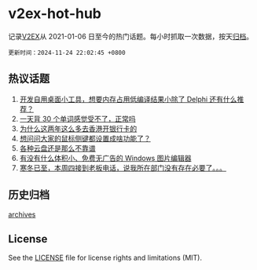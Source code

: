 # v2ex-hot-hub

 记录[V2EX](https://www.v2ex.com/)从 2021-01-06 日至今的热门话题。每小时抓取一次数据，按天[归档](archives)。

`更新时间：2024-11-24 22:02:45 +0800`

## 热议话题

1. [开发自用桌面小工具，想要内存占用低编译结果小除了 Delphi 还有什么推荐？](https://www.v2ex.com/t/1092097)
1. [一天背 30 个单词感觉受不了，正常吗](https://www.v2ex.com/t/1092096)
1. [为什么这两年这么多去香港开银行卡的](https://www.v2ex.com/t/1092108)
1. [想问问大家的鼠标侧键都设置成啥功能了？](https://www.v2ex.com/t/1092177)
1. [各种云盘还是那么不靠谱](https://www.v2ex.com/t/1092134)
1. [有没有什么体积小、免费无广告的 Windows 图片编辑器](https://www.v2ex.com/t/1092135)
1. [寒冬已至，本周四接到老板电话，说我所在部门没有存在必要了。。。](https://www.v2ex.com/t/1092121)

## 历史归档

[archives](archives)

## License

See the [LICENSE](LICENSE) file for license rights and limitations (MIT).
